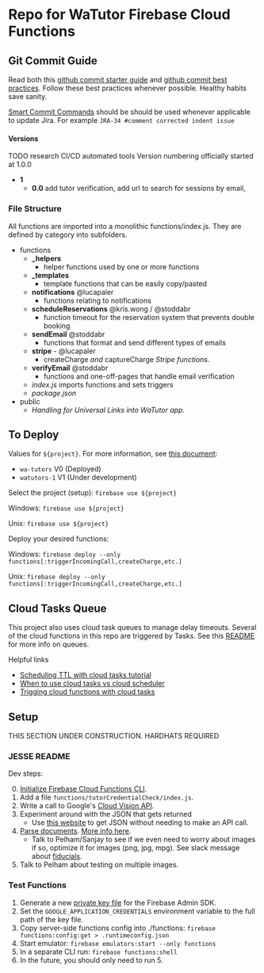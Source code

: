 # Repo for WaTutor Firebase Cloud Functions

## Git Commit Guide

Read both this [github commit starter guide](https://medium.com/@nawarpianist/git-commit-best-practices-dab8d722de99) and [github commit best practices](https://github.com/trein/dev-best-practices/wiki/Git-Commit-Best-Practices). Follow these best practices whenever possible. Healthy habits save sanity.  

[Smart Commit Commands](https://support.atlassian.com/jira-software-cloud/docs/process-issues-with-smart-commits/) should be should be used whenever applicable to update Jira. For example `JRA-34 #comment corrected indent issue`

#### Versions
TODO research CI/CD automated tools
Version numbering officially started at 1.0.0
- **1**
  - **0.0** add tutor verification, add url to search for sessions by email, 

### File Structure

All functions are imported into a monolithic functions/index.js. They are defined by category into subfolders. 

- functions
  - **_helpers**
    - helper functions used by one or more functions
  - **_templates**
    - template functions that can be easily copy/pasted
  - **notifications** @lucapaler
    - functions relating to notifications
  - **scheduleReservations** @kris.wong / @stoddabr
    - function timeout for the reservation system that prevents double booking
  - **sendEmail** @stoddabr
    - functions that format and send different types of emails
  - **stripe** - @lucapaler
    - createCharge *and* captureCharge *Stripe functions.*
  - **verifyEmail** @stoddabr
    - functions and one-off-pages that handle email verification
  - *index.js* imports functions and sets triggers
  - *package.json*
- public
  - *Handling for Universal Links into WaTutor app.*

## To Deploy
Values for `${project}`. For more information, see [this document](https://docs.google.com/document/d/1gZGQlRQQR2Tgdk1-uPGFcvGxJotpyK8v8yv8z2cyMPQ/): 

 - `wa-tutors` V0 (Deployed)
 - `watutors-1` V1 (Under development) 

Select the project (setup): `firebase use ${project}`


Windows: `firebase use ${project}`

Unix: `firebase use ${project}`

Deploy your desired functions:

Windows: `firebase deploy --only functions[:triggerIncomingCall,createCharge,etc.]`

Unix: `firebase deploy --only functions[:triggerIncomingCall,createCharge,etc.]`


## Cloud Tasks Queue

This project also uses cloud task queues to manage delay timeouts. Several of the cloud functions in this repo are triggered by Tasks. 
See this [README](www.github.com/stoddabr/watutors-api) for more info on queues.

Helpful links
 - [Scheduling TTL with cloud tasks tutorial](https://medium.com/firebase-developers/how-to-schedule-a-cloud-function-to-run-in-the-future-in-order-to-build-a-firestore-document-ttl-754f9bf3214a)
 - [When to use cloud tasks vs cloud scheduler](https://cloud.google.com/tasks/docs/comp-tasks-sched)
 - [Trigging cloud functions with cloud tasks](https://cloud.google.com/tasks/docs/tutorial-gcf)

## Setup

THIS SECTION UNDER CONSTRUCTION. HARDHATS REQUIRED


### JESSE README

Dev steps:

0. [Initialize Firebase Cloud Functions CLI](https://firebase.google.com/docs/functions/get-started#set-up-node.js-and-the-firebase-cli).
1. Add a file `functions/tutorCredentialCheck/index.js`.
2. Write a call to Google's [Cloud Vision API](https://cloud.google.com/vision/docs/request).
3. Experiment around with the JSON that gets returned
    - Use [this website](https://cloud.google.com/vision/docs/drag-and-drop) to get JSON without needing to make an API call.
4. [Parse documents](https://cloud.google.com/vision/docs/pdf). [More info here](https://cloud.google.com/vision/docs/ocr#detect_text_in_a_remote_image).
    - Talk to Pelham/Sanjay to see if we even need to worry about images if so, optimize it for images (png, jpg, mpg). See slack message about [fiducials](https://en.wikipedia.org/wiki/Fiducial_marker).
5. Talk to Pelham about testing on multiple images.

### Test Functions
1. Generate a new [private key file](https://console.firebase.google.com/u/0/project/watutors-1/settings/serviceaccounts/adminsdk) for the Firebase Admin SDK.
2. Set the `GOOGLE_APPLICATION_CREDENTIALS` environment variable to the full path of the key file.
3. Copy server-side functions config into ./functions: `firebase functions:config:get > .runtimeconfig.json`
4. Start emulator: `firebase emulators:start --only functions`
5. In a separate CLI run: `firebase functions:shell`
6. In the future, you should only need to run 5.
